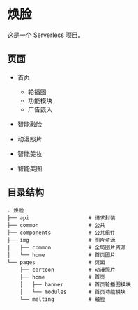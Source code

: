 # 焕脸
  
  这是一个 Serverless 项目。

## 页面

- 首页
  - 轮播图
  - 功能模块
  - 广告嵌入

- 智能融脸
- 动漫照片
- 智能美妆
- 智能美图

## 目录结构

```
. 焕脸
├── api                   # 请求封装
├── common                # 公共
├── components            # 公共组件
├── img                   # 图片资源
│   ├── common            # 全局图片资源
│   └── home              # 首页图片
└── pages                 # 页面
    ├── cartoon           # 动漫照片
    ├── home              # 首页
    │   ├── banner        # 首页轮播图模块
    │   └── modules       # 首页功能模块
    └── melting           # 融脸
```